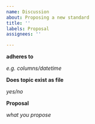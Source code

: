```yaml
---
name: Discussion
about: Proposing a new standard
title: ''
labels: Proposal
assignees: ''

---
```


**adheres to**

_e.g. columns/datetime_

**Does topic exist as file**

_yes/no_

**Proposal**

_what you propose_
